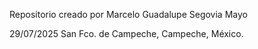 Repositorio creado por Marcelo Guadalupe Segovia Mayo

29/07/2025
San Fco. de Campeche, Campeche, México.
